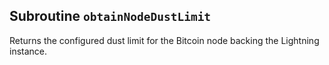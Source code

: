 ## Subroutine `obtainNodeDustLimit`

Returns the configured dust limit for the Bitcoin node backing the Lightning instance.
